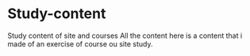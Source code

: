 # Study-content
Study content of site and courses
All the content here is a content that i made of an exercise of course ou site study.
